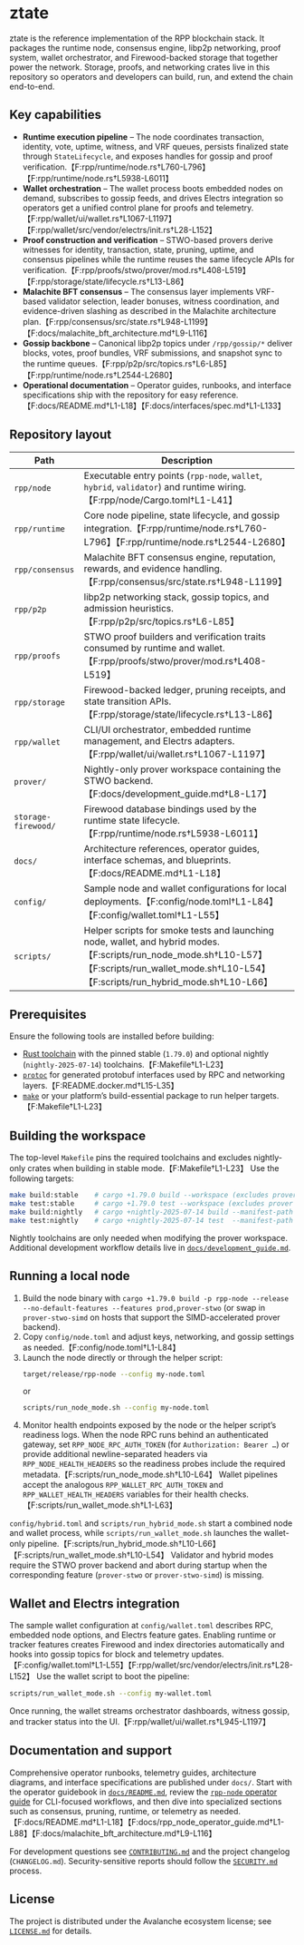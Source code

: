 # ztate

ztate is the reference implementation of the RPP blockchain stack. It packages the
runtime node, consensus engine, libp2p networking, proof system, wallet
orchestrator, and Firewood-backed storage that together power the network.
Storage, proofs, and networking crates live in this repository so operators and
developers can build, run, and extend the chain end-to-end.

## Key capabilities

- **Runtime execution pipeline** – The node coordinates transaction, identity,
vote, uptime, witness, and VRF queues, persists finalized state through
`StateLifecycle`, and exposes handles for gossip and proof verification.【F:rpp/runtime/node.rs†L760-L796】【F:rpp/runtime/node.rs†L5938-L6011】
- **Wallet orchestration** – The wallet process boots embedded nodes on demand,
subscribes to gossip feeds, and drives Electrs integration so operators get a
unified control plane for proofs and telemetry.【F:rpp/wallet/ui/wallet.rs†L1067-L1197】【F:rpp/wallet/src/vendor/electrs/init.rs†L28-L152】
- **Proof construction and verification** – STWO-based provers derive witnesses
for identity, transaction, state, pruning, uptime, and consensus pipelines while
the runtime reuses the same lifecycle APIs for verification.【F:rpp/proofs/stwo/prover/mod.rs†L408-L519】【F:rpp/storage/state/lifecycle.rs†L13-L86】
- **Malachite BFT consensus** – The consensus layer implements VRF-based
validator selection, leader bonuses, witness coordination, and evidence-driven
slashing as described in the Malachite architecture plan.【F:rpp/consensus/src/state.rs†L948-L1199】【F:docs/malachite_bft_architecture.md†L9-L116】
- **Gossip backbone** – Canonical libp2p topics under `/rpp/gossip/*` deliver
blocks, votes, proof bundles, VRF submissions, and snapshot sync to the runtime
queues.【F:rpp/p2p/src/topics.rs†L6-L85】【F:rpp/runtime/node.rs†L2544-L2680】
- **Operational documentation** – Operator guides, runbooks, and interface
specifications ship with the repository for easy reference.【F:docs/README.md†L1-L18】【F:docs/interfaces/spec.md†L1-L133】

## Repository layout

| Path | Description |
| --- | --- |
| `rpp/node` | Executable entry points (`rpp-node`, `wallet`, `hybrid`, `validator`) and runtime wiring.【F:rpp/node/Cargo.toml†L1-L41】 |
| `rpp/runtime` | Core node pipeline, state lifecycle, and gossip integration.【F:rpp/runtime/node.rs†L760-L796】【F:rpp/runtime/node.rs†L2544-L2680】 |
| `rpp/consensus` | Malachite BFT consensus engine, reputation, rewards, and evidence handling.【F:rpp/consensus/src/state.rs†L948-L1199】 |
| `rpp/p2p` | libp2p networking stack, gossip topics, and admission heuristics.【F:rpp/p2p/src/topics.rs†L6-L85】 |
| `rpp/proofs` | STWO proof builders and verification traits consumed by runtime and wallet.【F:rpp/proofs/stwo/prover/mod.rs†L408-L519】 |
| `rpp/storage` | Firewood-backed ledger, pruning receipts, and state transition APIs.【F:rpp/storage/state/lifecycle.rs†L13-L86】 |
| `rpp/wallet` | CLI/UI orchestrator, embedded runtime management, and Electrs adapters.【F:rpp/wallet/ui/wallet.rs†L1067-L1197】 |
| `prover/` | Nightly-only prover workspace containing the STWO backend.【F:docs/development_guide.md†L8-L17】 |
| `storage-firewood/` | Firewood database bindings used by the runtime state lifecycle.【F:rpp/runtime/node.rs†L5938-L6011】 |
| `docs/` | Architecture references, operator guides, interface schemas, and blueprints.【F:docs/README.md†L1-L18】 |
| `config/` | Sample node and wallet configurations for local deployments.【F:config/node.toml†L1-L84】【F:config/wallet.toml†L1-L55】 |
| `scripts/` | Helper scripts for smoke tests and launching node, wallet, and hybrid modes.【F:scripts/run_node_mode.sh†L10-L57】【F:scripts/run_wallet_mode.sh†L10-L54】【F:scripts/run_hybrid_mode.sh†L10-L66】 |

## Prerequisites

Ensure the following tools are installed before building:

- [Rust toolchain](https://doc.rust-lang.org/cargo/getting-started/installation.html) with the pinned stable (`1.79.0`) and
optional nightly (`nightly-2025-07-14`) toolchains.【F:Makefile†L1-L23】
- [`protoc`](https://grpc.io/docs/protoc-installation/) for generated protobuf
interfaces used by RPC and networking layers.【F:README.docker.md†L15-L35】
- [`make`](https://www.gnu.org/software/make/#download) or your platform’s build-essential package to run helper targets.【F:Makefile†L1-L23】

## Building the workspace

The top-level `Makefile` pins the required toolchains and excludes nightly-only
crates when building in stable mode.【F:Makefile†L1-L23】 Use the following targets:

```sh
make build:stable    # cargo +1.79.0 build --workspace (excludes prover crates)
make test:stable     # cargo +1.79.0 test --workspace (excludes prover crates)
make build:nightly   # cargo +nightly-2025-07-14 build --manifest-path prover/Cargo.toml
make test:nightly    # cargo +nightly-2025-07-14 test  --manifest-path prover/Cargo.toml
```

Nightly toolchains are only needed when modifying the prover workspace.
Additional development workflow details live in [`docs/development_guide.md`](./docs/development_guide.md).

## Running a local node

1. Build the node binary with `cargo +1.79.0 build -p rpp-node --release --no-default-features --features prod,prover-stwo` (or swap in `prover-stwo-simd` on hosts that support the SIMD-accelerated prover backend).
2. Copy `config/node.toml` and adjust keys, networking, and gossip settings as
needed.【F:config/node.toml†L1-L84】
3. Launch the node directly or through the helper script:
   ```sh
   target/release/rpp-node --config my-node.toml
   ```
   or
   ```sh
   scripts/run_node_mode.sh --config my-node.toml
   ```
4. Monitor health endpoints exposed by the node or the helper script’s readiness
logs. When the node RPC runs behind an authenticated gateway, set
`RPP_NODE_RPC_AUTH_TOKEN` (for `Authorization: Bearer …`) or provide additional
newline-separated headers via `RPP_NODE_HEALTH_HEADERS` so the readiness probes
include the required metadata.【F:scripts/run_node_mode.sh†L10-L64】 Wallet
pipelines accept the analogous `RPP_WALLET_RPC_AUTH_TOKEN` and
`RPP_WALLET_HEALTH_HEADERS` variables for their health checks.【F:scripts/run_wallet_mode.sh†L1-L63】

`config/hybrid.toml` and `scripts/run_hybrid_mode.sh` start a combined node and
wallet process, while `scripts/run_wallet_mode.sh` launches the wallet-only
pipeline.【F:scripts/run_hybrid_mode.sh†L10-L66】【F:scripts/run_wallet_mode.sh†L10-L54】
Validator and hybrid modes require the STWO prover backend and abort during
startup when the corresponding feature (`prover-stwo` or `prover-stwo-simd`) is
missing.

## Wallet and Electrs integration

The sample wallet configuration at `config/wallet.toml` describes RPC, embedded
node options, and Electrs feature gates. Enabling runtime or tracker features
creates Firewood and index directories automatically and hooks into gossip topics
for block and telemetry updates.【F:config/wallet.toml†L1-L55】【F:rpp/wallet/src/vendor/electrs/init.rs†L28-L152】 Use the wallet
script to boot the pipeline:

```sh
scripts/run_wallet_mode.sh --config my-wallet.toml
```

Once running, the wallet streams orchestrator dashboards, witness gossip, and
tracker status into the UI.【F:rpp/wallet/ui/wallet.rs†L945-L1197】

## Documentation and support

Comprehensive operator runbooks, telemetry guides, architecture diagrams, and
interface specifications are published under `docs/`. Start with the operator
guidebook in [`docs/README.md`](docs/README.md), review the [`rpp-node`
operator guide](docs/rpp_node_operator_guide.md) for CLI-focused workflows, and
then dive into specialized sections such as consensus, pruning, runtime, or
telemetry as needed.【F:docs/README.md†L1-L18】【F:docs/rpp_node_operator_guide.md†L1-L88】【F:docs/malachite_bft_architecture.md†L9-L116】

For development questions see [`CONTRIBUTING.md`](CONTRIBUTING.md) and the
project changelog (`CHANGELOG.md`). Security-sensitive reports should follow the
[`SECURITY.md`](SECURITY.md) process.

## License

The project is distributed under the Avalanche ecosystem license; see
[`LICENSE.md`](LICENSE.md) for details.
